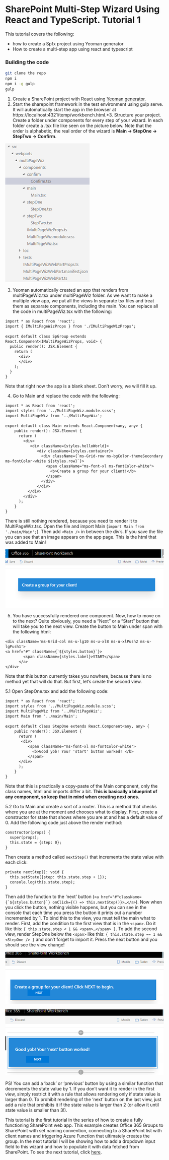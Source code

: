 # SharePoint Multi-Step Wizard Using React and TypeScript. Tutorial 1

This tutorial covers the following:
- how to create a Spfx project using Yeoman generator
- How to create a multi-step app using react and typescript

### Building the code

```bash
git clone the repo
npm i
npm i -g gulp
gulp
```

1.	Create a SharePoint project with React using [Yeoman generator](https://dev.office.com/sharepoint/docs/spfx/web-parts/get-started/build-a-hello-world-web-part).
2.	Start the sharepoint framework in the test environment using gulp serve. It will automatically start the app in the browser at https://localhost:4321/temp/workbench.html.*3.	Structure your project. Create a folder under components for every step of your wizard. In each folder create a .tsx file like seen on the picture below. Note that the order is alphabetic, the real order of the wizard is **Main -> StepOne -> StepTwo ->  Confirm**.

![alt text](media/fig1.png "fig1")

3.	Yeoman automatically created an app that renders from multiPageWiz.tsx under multiPageWiz folder. As we want to make a multiple view app, we put all the views In separate tsx files and treat them as separate components, including the main.
You can replace all the code in multiPageWiz.tsx with the following:

```
import * as React from 'react';
import { IMultiPageWizProps } from './IMultiPageWizProps';

export default class SpGroup extends React.Component<IMultiPageWizProps, void> {
  public render(): JSX.Element {
    return (
      <div>
      </div>
    );
  }
}
```

Note that right now the app is a blank sheet. Don’t worry, we will fill it up.

4.	 Go to Main and replace the code with the following:

```
import * as React from 'react';
import styles from '../MultiPageWiz.module.scss';
import MultiPageWiz from '../MultiPageWiz';

export default class Main extends React.Component<any, any> {
    public render(): JSX.Element {
      return (
        <div>
           <div className={styles.helloWorld}>  
              <div className={styles.container}>
                <div className={`ms-Grid-row ms-bgColor-themeSecondary ms-fontColor-white ${styles.row}`}>
                  <span className="ms-font-xl ms-fontColor-white">
                    <b>Create a group for your client!</b>
                  </span>
                </div>
              </div>
          </div>
        </div>
      );
    }
}
```

There is still nothing rendered, because you need to render it to MultiPageWiz.tsx. Open the file and import Main (```import Main from './main/Main';```).
Then add ```<Main />``` in between the div’s.
If you save the file you can see that an image appears on the app page. This is the html that was added to Main!

![alt text](media/fig2.png "fig2")

5.	You have successfully rendered one component. Now, how to move on to the next? Quite obviously, you need a “Next” or a “Start” button that will take you to the next view. Create the button to Main under span with the following html:

```
<div className='ms-Grid-col ms-u-lg10 ms-u-xl8 ms-u-xlPush2 ms-u-lgPush1'>
<a href="#" className={`${styles.button}`}>
      	<span className={styles.label}>START</span>
      </a>
</div>
```

Note that this button currently takes you nowhere, because there is no method yet that will do that. But first, let’s create the second view.

5.1 Open StepOne.tsx and add the following code:

```
import * as React from 'react';
import styles from '../MultiPageWiz.module.scss';
import MultiPageWiz from '../MultiPageWiz';
import Main from '../main/Main';

export default class StepOne extends React.Component<any, any> {
    public render(): JSX.Element {
      return (
       <div>
          <span className="ms-font-xl ms-fontColor-white">
            <b>Good yob! Your 'start' button worked! </b>
          </span>
      </div>
      );
    }
}
```

Note that this is practically a copy-paste of the Main component, only the class names, html and imports differ a bit. **This is basically a blueprint of any component, so keep that in mind when creating next ones.**

5.2 Go to Main and create a sort of a router. This is a method that checks where you are at the moment and chooses what to display. First, create a constructor for state that shows where you are at and has a default value of 0. Add the following code just above the render method:

```
constructor(props) {
  super(props);
  this.state = {step: 0};
}   
```

Then create a method called ```nextStep()``` that increments the state value with each click:

```
private nextStep(): void {
  this.setState({step: this.state.step + 1});
  console.log(this.state.step);
}
```

Then add the function to the ‘next’ button (```<a href="#"className={`${styles.button}`} onClick={() => this.nextStep()}>…</a>```).  Now when you click the button, nothing visible happens, but you can see in the console that each time you press the button it prints out a number incremented by 1. To bind this to the view, you must tell the main what to render. First, add the condition to the first view that is in the ```<span>```. Do it like this: ```{ this.state.step < 1 && <span>…</span> }```. To add the second view, render StepOne below the ```<span>``` like this: ```{ this.state.step == 1 && <StepOne /> }``` and don’t forget to import it. Press the next button and you should see the view change!

![alt text](media/fig3.png "fig3")

![alt text](media/fig4.png "fig4")

PS! You can add a ’back’ or ‘previous’ button by using a similar function that decrements the state value by 1. If you don’t want it to render in the first view, simply restrict it with a rule that allows rendering only if state value is larger than 0. To prohibit rendering of the ‘next’ button on the last view, just add a rule that prohibits it if the state value is larger than 2 (or allow it until state value is smaller than 3!).

This tutorial is the first tutorial in the series of how to create a fully functioning SharePoint web app. This example creates Office 365 Groups to SharePoint with set naming convention, connecting to a SharePoint list with client names and triggering Azure Function that ultimately creates the group. In the next tutorial I will be showing how to add a dropdown input field to this wizard and how to populate it with data fetched from SharePoint. To see the next tutorial, click [here](https://github.com/PiiaMiia/Tutorial1-Spfx-MultiStep).
